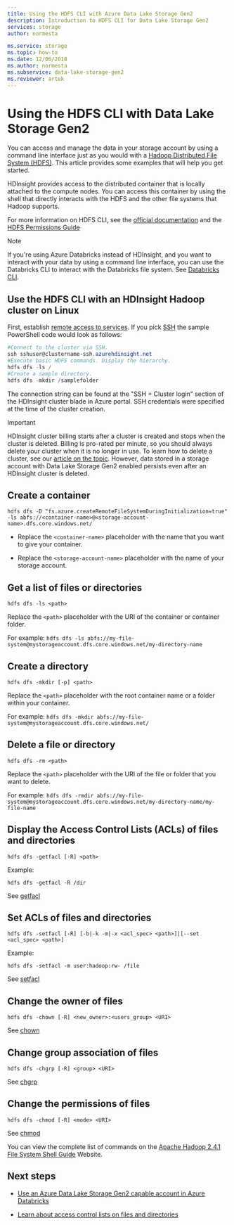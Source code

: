 ```yaml
---
title: Using the HDFS CLI with Azure Data Lake Storage Gen2
description: Introduction to HDFS CLI for Data Lake Storage Gen2
services: storage
author: normesta

ms.service: storage
ms.topic: how-to
ms.date: 12/06/2018
ms.author: normesta
ms.subservice: data-lake-storage-gen2
ms.reviewer: artek
---
```


# Using the HDFS CLI with Data Lake Storage Gen2

You can access and manage the data in your storage account by using a command line interface just as you would with a [Hadoop Distributed File System (HDFS)](https://hadoop.apache.org/docs/current/hadoop-project-dist/hadoop-hdfs/HdfsDesign.html). This article provides some examples that will help you get started.

HDInsight provides access to the distributed container that is locally attached to the compute nodes. You can access this container by using the shell that directly interacts with the HDFS and the other file systems that Hadoop supports.

For more information on HDFS CLI, see the [official documentation](https://hadoop.apache.org/docs/r2.4.1/hadoop-project-dist/hadoop-common/FileSystemShell.html) and the [HDFS Permissions Guide](https://hadoop.apache.org/docs/current/hadoop-project-dist/hadoop-hdfs/HdfsPermissionsGuide.html)

>[!NOTE]
>If you're using Azure Databricks instead of HDInsight, and you want to interact with your data by using a command line interface, you can use the Databricks CLI to interact with the Databricks file system. See [Databricks CLI](https://docs.azuredatabricks.net/user-guide/dev-tools/databricks-cli.html).

## Use the HDFS CLI with an HDInsight Hadoop cluster on Linux

First, establish [remote access to services](https://docs.microsoft.com/azure/hdinsight/hdinsight-hadoop-linux-information#remote-access-to-services). If you pick [SSH](https://docs.microsoft.com/azure/hdinsight/hdinsight-hadoop-linux-use-ssh-unix) the sample PowerShell code would look as follows:

```powershell
#Connect to the cluster via SSH.
ssh sshuser@clustername-ssh.azurehdinsight.net
#Execute basic HDFS commands. Display the hierarchy.
hdfs dfs -ls /
#Create a sample directory.
hdfs dfs -mkdir /samplefolder
```
The connection string can be found at the "SSH + Cluster login" section of the HDInsight cluster blade in Azure portal. SSH credentials were specified at the time of the cluster creation.

>[!IMPORTANT]
>HDInsight cluster billing starts after a cluster is created and stops when the cluster is deleted. Billing is pro-rated per minute, so you should always delete your cluster when it is no longer in use. To learn how to delete a cluster, see our [article on the topic](../../hdinsight/hdinsight-delete-cluster.md). However, data stored in a storage account with Data Lake Storage Gen2 enabled persists even after an HDInsight cluster is deleted.

## Create a container

    hdfs dfs -D "fs.azure.createRemoteFileSystemDuringInitialization=true" -ls abfs://<container-name>@<storage-account-name>.dfs.core.windows.net/

* Replace the `<container-name>` placeholder with the name that you want to give your container.

* Replace the `<storage-account-name>` placeholder with the name of your storage account.

## Get a list of files or directories

    hdfs dfs -ls <path>

Replace the `<path>` placeholder with the URI of the container or container folder.

For example: `hdfs dfs -ls abfs://my-file-system@mystorageaccount.dfs.core.windows.net/my-directory-name`

## Create a directory

    hdfs dfs -mkdir [-p] <path>

Replace the `<path>` placeholder with the root container name or a folder within your container.

For example: `hdfs dfs -mkdir abfs://my-file-system@mystorageaccount.dfs.core.windows.net/`

## Delete a file or directory

    hdfs dfs -rm <path>

Replace the `<path>` placeholder with the URI of the file or folder that you want to delete.

For example: `hdfs dfs -rmdir abfs://my-file-system@mystorageaccount.dfs.core.windows.net/my-directory-name/my-file-name`

## Display the Access Control Lists (ACLs) of files and directories

    hdfs dfs -getfacl [-R] <path>

Example:

`hdfs dfs -getfacl -R /dir`

See [getfacl](https://hadoop.apache.org/docs/r2.4.1/hadoop-project-dist/hadoop-common/FileSystemShell.html#getfacl)

## Set ACLs of files and directories

    hdfs dfs -setfacl [-R] [-b|-k -m|-x <acl_spec> <path>]|[--set <acl_spec> <path>]

Example:

`hdfs dfs -setfacl -m user:hadoop:rw- /file`

See [setfacl](https://hadoop.apache.org/docs/r2.4.1/hadoop-project-dist/hadoop-common/FileSystemShell.html#setfacl)

## Change the owner of files

    hdfs dfs -chown [-R] <new_owner>:<users_group> <URI>

See [chown](https://hadoop.apache.org/docs/r2.4.1/hadoop-project-dist/hadoop-common/FileSystemShell.html#chown)

## Change group association of files

    hdfs dfs -chgrp [-R] <group> <URI>

See [chgrp](https://hadoop.apache.org/docs/r2.4.1/hadoop-project-dist/hadoop-common/FileSystemShell.html#chgrp)

## Change the permissions of files

    hdfs dfs -chmod [-R] <mode> <URI>

See [chmod](https://hadoop.apache.org/docs/r2.4.1/hadoop-project-dist/hadoop-common/FileSystemShell.html#chmod)

You can view the complete list of commands on the [Apache Hadoop 2.4.1 File System Shell Guide](https://hadoop.apache.org/docs/r2.4.1/hadoop-project-dist/hadoop-common/FileSystemShell.html) Website.

## Next steps

* [Use an Azure Data Lake Storage Gen2 capable account in Azure Databricks](./data-lake-storage-quickstart-create-databricks-account.md)

* [Learn about access control lists on files and directories](https://docs.microsoft.com/azure/storage/blobs/data-lake-storage-access-control)
